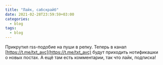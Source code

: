 ```yaml
---
title: "Лайк, сабскрайб"
date: 2021-02-28T23:59:59+03:00
categories:
  - blog
tags:
  - blog
---
```


Прикрутил rss-подобие на пуши в репку. Теперь в канал [https://t.me/txt_avc](https://t.me/txt_avc) будут приходить нотификашки о новых постах. А ещё там есть комментарии, так что лайк, подписка!
